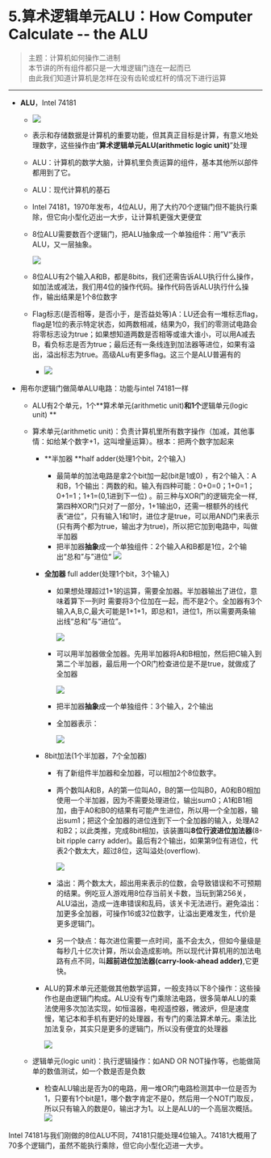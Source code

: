 # 5.算术逻辑单元ALU：How Computer Calculate -- the ALU

> 主题：计算机如何操作二进制  
> 本节讲的所有组件都只是一大堆逻辑门连在一起而已  
> 由此我们知道计算机是怎样在没有齿轮或杠杆的情况下进行运算

---

* **ALU**，Intel 74181

  * ![](../assets/5-Intel74181.png)

  * 表示和存储数据是计算机的重要功能，但其真正目标是计算，有意义地处理数字，这些操作由“**算术逻辑单元ALU(arithmetic logic unit)**”处理

  * ALU：计算机的数学大脑，计算机里负责运算的组件，基本其他所以部件都用到了它。

  * ALU：现代计算机的基石

  * Intel 74181，1970年发布，4位ALU，用了大约70个逻辑门但不能执行乘除，但它向小型化迈出一大步，让计算机更强大更便宜

  * 8位ALU需要数百个逻辑门，把ALU抽象成一个单独组件：用”V“表示ALU，又一层抽象。

    ![](../assets/ALU表示.png)

  * 8位ALU有2个输入A和B，都是8bits，我们还需告诉ALU执行什么操作，如加法或减法，我们用4位的操作代码。操作代码告诉ALU执行什么操作，输出结果是1个8位数字

  * Flag标志(是否相等，是否小于，是否益处等)A：LU还会有一堆标志flag，flag是1位的表示特定状态，如两数相减，结果为0，我们的零测试电路会将零标志设为true；如果想知道两数是否相等或谁大谁小，可以用A减去B，看负标志是否为true；最后还有一条线连到加法器等进位，如果有溢出，溢出标志为true。高级ALu有更多flag。这三个是ALU普遍有的

    * ![](../assets/ALU负标志.png)

* 用布尔逻辑门做简单ALU电路：功能与intel 74181一样

  * ALU有2个单元，1个**算术单元(arithmetic unit)**和1个**逻辑单元(logic unit) **

  * 算术单元(arithmetic unit)：负责计算机里所有数字操作（加减，其他事情：如给某个数字+1，这叫增量运算）。根本：把两个数字加起来

    * **半加器 **half adder(处理1个bit，2个输入)

      * 最简单的加法电路是拿2个bit加一起(bit是1或0) ，有2个输入：A和B，1个输出：两数的和。输入有四种可能：0+0=0；1+0=1；0+1=1；1+1=(0,1进到下一位) 。前三种与XOR门的逻辑完全一样,第四种XOR门只对了一部分，1+1输出0，还需一根额外的线代表“进位”，只有输入1和1时，进位才是true，可以用AND门来表示(只有两个都为true，输出才为true)，所以把它加到电路中，叫做半加器
      * 把半加器**抽象**成一个单独组件：2个输入A和B都是1位，2个输出“总和”与”进位“
        ![](../assets/半加器.png)

    * **全加器** full adder(处理1个bit，3个输入)

      * 如果想处理超过1+1的运算，需要全加器。半加器输出了进位，意味着算下一列时 需要将3个位加在一起，而不是2个。全加器有3个输入A,B,C,最大可能是1+1+1，即总和1，进位1，所以需要两条输出线“总和”与“进位”。

        ![](../assets/全加器表.png)

      * 可以用半加器做全加器。先用半加器将A和B相加，然后把C输入到第二个半加器，最后用一个OR门检查进位是不是true，就做成了全加器

        ![](../assets/全加器.png)

      * 把半加器**抽象**成一个单独组件：3个输入，2个输出

      * 全加器表示：

        ![](../assets/全加器表示.png)

    * 8bit加法(1个半加器，7个全加器)

      * 有了新组件半加器和全加器，可以相加2个8位数字。

      * 两个数叫A和B，A的第一位叫A0，B的第一位叫B0，A0和B0相加使用一个半加器，因为不需要处理进位，输出sum0；A1和B1相加，由于A0和B0的结果有可能产生进位，所以用一个全加器，输出sum1；把这个全加器的进位连到下一个全加器的输入，处理A2和B2；以此类推，完成8bit相加，该装置叫**8位行波进位加法器**(8-bit ripple carry adder)。最后有2个输出，如果第9位有进位，代表2个数太大，超过8位，这叫溢处\(overflow\).

        ![](../assets/8位行波进位加法器.png)

      * 溢出：两个数太大，超出用来表示的位数，会导致错误和不可预期的结果。例吃豆人游戏用8位存当前关卡数，当玩到第256关，ALU溢出，造成一连串错误和乱码，该关卡无法进行。避免溢出：加更多全加器，可操作16或32位数字，让溢出更难发生，代价是更多逻辑门。

      * 另一个缺点：每次进位需要一点时间，虽不会太久，但如今量级是每秒几十亿次计算，所以会造成影响。所以现代计算机用的加法电路有点不同，叫**超前进位加法器(carry-look-ahead adder)**,它更快。

    * ALU的算术单元还能做其他数学运算，一般支持以下8个操作：这些操作也是由逻辑门构成。ALU没有专门乘除法电路，很多简单ALU的乘法使用多次加法实现，如恒温器，电视遥控器，微波炉，但是速度慢，笔记本和手机有更好的处理器，有专门的乘法算术单元。乘法比加法复杂，其实只是更多的逻辑门，所以没有便宜的处理器

      ![](../assets/ALU的8种操作.png)

  * 逻辑单元(logic unit)：执行逻辑操作：如AND OR NOT操作等，也能做简单的数值测试，如一个数是否是负数

    * 检查ALU输出是否为0的电路，用一堆OR门电路检测其中一位是否为1，只要有1个bit是1，哪个数字肯定不是0，然后用一个NOT门取反，所以只有输入的数是0，输出才为1。以上是ALU的一个高层次概括。
      ![](../assets/检查ALU输出是否为0.png)

Intel 74181与我们刚做的8位ALU不同，74181只能处理4位输入。74181大概用了70多个逻辑门，虽然不能执行乘除，但它向小型化迈进一大步。



